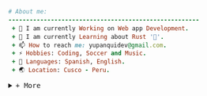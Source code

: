 ```ruby
# About me:
------------------------------------------------------
 + 🔭 I am currently Working on Web app Development.
 + 🌱 I am currently Learning about Rust '🦀'.
 + 📫 How to reach me: yupanquidev@gmail.com.        
 + ⚡ Hobbies: Coding, Soccer and Music.            
 + 💭 Languages: Spanish, English.                  
 + 🌏 Location: Cusco - Peru.                       
``` 
<details>
<summary><samp>+ More</samp></summary>
 
### <samp> **_Technologies:_** </samp> 
 
| <samp> _Languages_ </samp> | <samp> _Frameworks & DB's_ </samp> | <samp> _Tools_ </samp>|
| :---: | :---:| :---: |
| ![TypeScript](assets/TypeScript.svg) ![JavaScript](assets/JavaScript.svg) ![Rust](assets/Rust.svg) | ![TailwindCSS](assets/TailwindCSS.svg) ![PostgreSQL](assets/PostgreSQL.svg) | ![VSCode](assets/VSCode.svg) ![Git](assets/Git.svg) ![Figma](assets/Figma.svg) |

<table>
  <tr>
    <td align="center" style="padding:0;width:300px;">
      <img src="https://github-readme-stats-git-masterrstaa-rickstaa.vercel.app/api/top-langs?username=yupanquidev&show_icons=true&locale=en&layout=compact&hide_border=true&title_color=6ee7b7&text_color=ecfdf5&bg_color=00000000" alt="yupanquidev" />
    </td>
    <td align="center">
      <img src="https://github-readme-stats-git-masterrstaa-rickstaa.vercel.app/api?username=yupanquidev&show_icons=true&locale=en&&count_private=true&hide_border=true&title_color=6ee7b7&icon_color=34d399&text_color=ecfdf5&bg_color=00000000" alt="yupanquidev" />
    </td>
  </tr>
</table>
